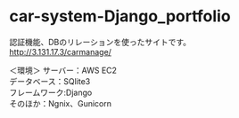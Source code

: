 # car-system-Django_portfolio

認証機能、DBのリレーションを使ったサイトです。  
http://3.131.17.3/carmanage/  
  
＜環境＞ サーバー：AWS EC2  
データベース：SQlite3  
フレームワーク:Django  
そのほか：Ngnix、Gunicorn  
